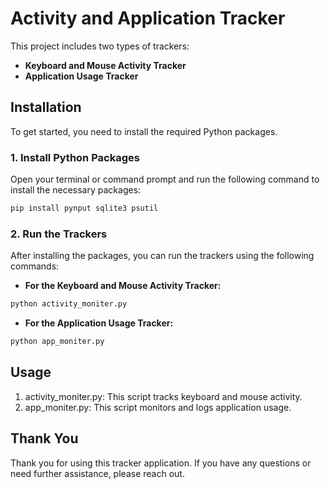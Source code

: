 # Activity and Application Tracker

This project includes two types of trackers:
- **Keyboard and Mouse Activity Tracker**
- **Application Usage Tracker**

## Installation

To get started, you need to install the required Python packages.

### 1. Install Python Packages

Open your terminal or command prompt and run the following command to install the necessary packages:

```bash
pip install pynput sqlite3 psutil
```

### 2. Run the Trackers

After installing the packages, you can run the trackers using the following commands:

- **For the Keyboard and Mouse Activity Tracker:**
```bash
python activity_moniter.py
```

- **For the Application Usage Tracker:**
```bash
python app_moniter.py
```

## Usage

1. activity_moniter.py: This script tracks keyboard and mouse activity.
2. app_moniter.py: This script monitors and logs application usage.

## Thank You

Thank you for using this tracker application. If you have any questions or need further assistance, please reach out.
